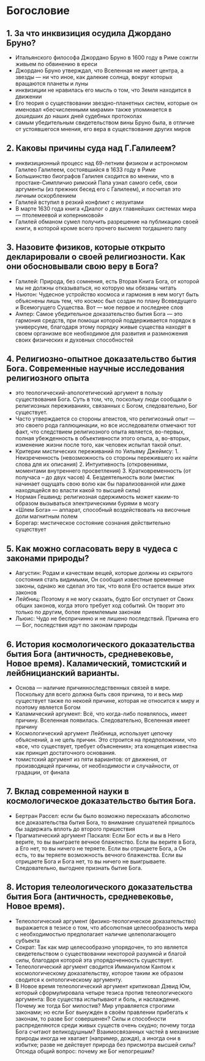 # Богословие

## 1. За что инквизиция осудила Джордано Бруно?

* Итальянского философа Джордано Бруно в 1600 году в Риме сожгли живьем по обвинению в ереси
* Джордано Бруно утверждал, что Вселенная не имеет центра, а звезды — ни что иное, как далекие солнца, вокруг которых вращаются планеты и луны
* инквизиции не нравилась его мысль о том, что Земля находится в движении
* Его теория о существовании звездно-планетных систем, которые он именовал «бесчисленными мирами» также упоминается в дошедших до наших дней судебных протоколах
* самым убедительным свидетельством вины Бруно была, в отличие от устоявшегося мнения, его вера в существование других миров

## 2. Каковы причины суда над Г.Галилеем?

* инквизиционный процесс над 69-летним физиком и астрономом Галилео Галилеем, состоявшийся в 1633 году в Риме
* Большинство биографов Галилея сходится во мнении, что в простаке-Симпличио римский Папа узнал самого себя, свои аргументы (из прежних бесед его с Галилеем), и посчитал это личным оскорблением
* Галилей вступил в резкий конфликт с иезуитами
* В марте 1630 года книга «Диалог о двух главнейших системах мира — птолемеевой и коперниковой»
* Галилей обманом сумел получить разрешение на публикацию своей книги, в которой кроме всего прочего высмеял тогдашнего папу

## 3. Назовите физиков, которые открыто декларировали о своей религиозности. Как они обосновывали свою веру в Бога?

* Галилей: Природа, без сомнения, есть Вторая Книга Бога, от которой мы не должны отказываться, но которую мы обязаны читать
* Ньютон: Чудесное устройство космоса и гармония в нем могут быть объяснены лишь тем, что космос был создан по плану Всеведущего и Всемогущего Существа. Вот — мое первое и последнее слов
* Ампер: Самое убедительное доказательство бытия Бога — это гармония средств, при помощи которой поддерживается порядок в универсуме, благодаря этому порядку живые существа находят в своем организме все необходимое для развития и размножения своих физических и духовных способностей

## 4. Религиозно-опытное доказательство бытия Бога. Современные научные исследования религиозного опыта 

* это теологический-апологетический аргумент в пользу существования Бога. Суть в том, что, поскольку люди сообщали о религиозных переживаниях, связанных с Богом, следовательно, Бог существует.
* Часто утверждается со стороны атеистов, что религиозный опыт — это своего рода галлюцинации, но все исследователи отмечают тот факт, что следствием религиозного опыта является, во-первых, полная убежденность в объективности этого опыта, а, во-вторых, изменение жизни после того, как человек испытал такой опыт.
* Критерии мистических переживаний по Уильяму Джеймсу: 1. Неизреченность (невозможность
со стороны пережившего их найти слова для их
описания) 2. Интуитивность (откровениями, моментами
внутреннего просветления) 3. Кратковременность (от получаса – до
двух часов) 4. Бездеятельность воли (мистик
начинает ощущать свою волю как бы
парализованной или даже находящейся во власти
какой то высшей силы)
* Норман Гешвинд:  религиозная
одержимость может каким-то образом
вызываться электрическими бурями в
мозгу
* «Шлем Бога» — аппарат, способный
воздействовать на височные доли
магнитным полем
* Борегар: мистическое
состояние сознания действительно существует

## 5. Как можно согласовать веру в чудеса с законами природы?

* Августин: Родам и качествам вещей,
которые должны из скрытого
состояния стать видимыми,
Он сообщил известные
временные законы, однако
же сделал это так, что воля
Его остается выше этих
законов
* Лейбниц: Поэтому я не могу сказать,
будто Бог отступает от Своих общих законов,
когда этого требует ход событий. Он творит это
только по другим, более приемлемым
законам
* Льюис: Чудо не беспричинно и не лишено
последствий. Причина его — Бог,
последствия идут по законам
природы

## 6. История космологического доказательства бытия Бога (античность, средневековье, Новое время). Каламический, томистский и лейбницианский варианты.

* Основа — наличие причинноследственных связей в мире.
Поскольку для всего должна быть своя
причина, то и весь мир существует также
по некоей причине, которая не
относится к миру и поэтому является
Богом
* Каламический аргумент: Всё, что когда-либо появлялось, имеет причину. Вселенная появилась. Следовательно, Вселенная имеет причину
* Космологический аргумент Лейбница, использует цепочку объяснений, а не цепь причин. Это строится на предположении, что «все, что существует, требует объяснения»; эта концепция известна как принцип достаточного основания.
* томистский аргумент из пяти вариантов: от движения, от производящей причины, от необходимости и случайности, от градации, от финала

## 7. Вклад современной науки в космологическое доказательство бытия Бога.

* Бертран Рассел: если бы было возможно пересказать абсолютно все доказательства бытия Боrа, то внимание слушателей пришлось бы задержать вплоть до втoporo пришествия
* Прагматический аргумент Паскаля: Если Бог есть и вы в Него верите, то вы выиграете вечное блаженство.
Если вы верите в Бога, а Его нет, то вы ничего не теряете.
Если вы отрицаете Бога, а Он есть, то вы теряете возможность вечного блаженства.
Если вы отрицаете Бога и Бога нет, то вы ничего не выигрываете.
Следовательно, выгоднее признать бытие Бога.

## 8. История телеологического доказательства бытия Бога (античность, средневековье, Новое время).

* Телеологический аргумент (физико-теологическое доказательство) выражается в тезисе о том, что абсолютная целесообразность мира с необходимостью предполагает наличие целеполагающего субъекта
* Сократ: Так как мир целесообразно упорядочен, то это является свидетельством о существовании некоторой разумной и благой силы, благодаря которой эта упорядоченность существует.
* Телеологический аргумент сводится Иммануилом Кантом к космологическому доказательству, которое таким же образом сводится к онтологическому аргументу.
* В Новое время телеологический аргумент критиковал Дэвид Юм, который сформулировала четыре тезиса против телеологического аргумента: Все существа испытывают и боль, и наслаждение. Почему же тогда Бог милостив?
Мир управляется строгими законами; но если Бог вынужден в своём правлении прибегать к законам, то разве Бог совершенен?
Силы и способности распределяются среди живых существ очень скудно; почему тогда Бога считают великодушным?
Взаимосвязанных частей в механизме природы иногда не хватает (например, дождя), а иногда они в избытке; разве не действует природа без присмотра высшей силы? Отсюда общий вопрос: почему же Бог непогрешим?
